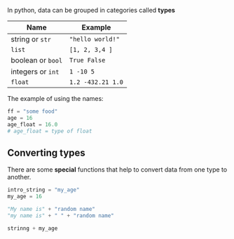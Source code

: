 In python, data can be grouped in categories called **types**

| Name                   | Example                   |
| ---                    | ---                       |
| string or `str`          | `"hello world!"`             |
| `list`                   | `[1, 2, 3,4 ]`               |
| boolean or `bool`        | `True False`                 |
| integers or `int`        | `1 -10 5`                    |
| `float`                  | `1.2 -432.21 1.0` 

The example of using the names:

```python
ff = "some food"
age = 16
age_float = 16.0
# age_float = type of float
```


## Converting types
There are some **special** functions that help to convert data from one type to another.

```python
intro_string = "my_age"
my_age = 16

"My name is" + "random name"
"my name is" + " " + "random name"

strinng + my_age
```